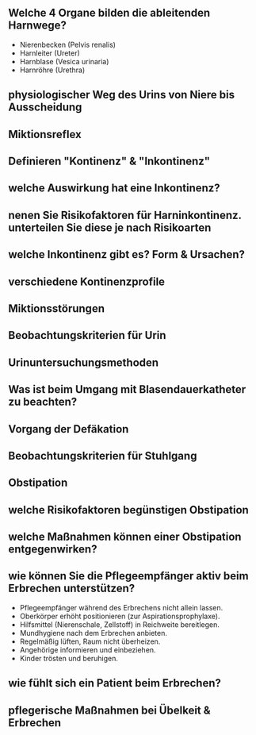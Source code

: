 ## Welche 4 Organe bilden die ableitenden Harnwege?
- Nierenbecken (Pelvis renalis)
- Harnleiter (Ureter)
- Harnblase (Vesica urinaria)
- Harnröhre (Urethra)
## physiologischer Weg des Urins von Niere bis Ausscheidung
## Miktionsreflex
## Definieren "Kontinenz" & "Inkontinenz"
## welche Auswirkung hat eine Inkontinenz?
## nenen Sie Risikofaktoren für Harninkontinenz. unterteilen Sie diese je nach Risikoarten
## welche Inkontinenz gibt es? Form & Ursachen?
## verschiedene Kontinenzprofile
## Miktionsstörungen
## Beobachtungskriterien für Urin
## Urinuntersuchungsmethoden
## Was ist beim Umgang mit Blasendauerkatheter zu beachten?
## Vorgang der Defäkation
## Beobachtungskriterien für Stuhlgang
## Obstipation
## welche Risikofaktoren begünstigen Obstipation
## welche Maßnahmen können einer Obstipation entgegenwirken?
## wie können Sie die Pflegeempfänger aktiv beim Erbrechen unterstützen?
- Pflegeempfänger während des Erbrechens nicht allein lassen.
- Oberkörper erhöht positionieren (zur Aspirationsprophylaxe).
- Hilfsmittel (Nierenschale, Zellstoff) in Reichweite bereitlegen.
- Mundhygiene nach dem Erbrechen anbieten.
- Regelmäßig lüften, Raum nicht überheizen.
- Angehörige informieren und einbeziehen.
- Kinder trösten und beruhigen.
## wie fühlt sich ein Patient beim Erbrechen?
## pflegerische Maßnahmen bei Übelkeit & Erbrechen